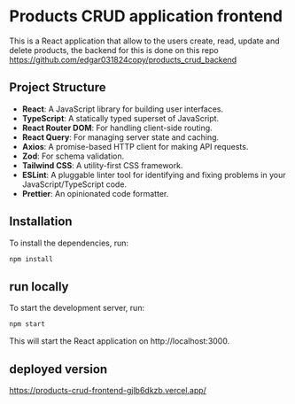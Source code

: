 # Products CRUD application frontend

This is a React application that allow to the users create, read, update and delete products, the backend for this is done on this
repo https://github.com/edgar031824copy/products_crud_backend

## Project Structure

- **React**: A JavaScript library for building user interfaces.
- **TypeScript**: A statically typed superset of JavaScript.
- **React Router DOM**: For handling client-side routing.
- **React Query**: For managing server state and caching.
- **Axios**: A promise-based HTTP client for making API requests.
- **Zod**: For schema validation.
- **Tailwind CSS**: A utility-first CSS framework.
- **ESLint**: A pluggable linter tool for identifying and fixing problems in your JavaScript/TypeScript code.
- **Prettier**: An opinionated code formatter.

## Installation

To install the dependencies, run:

```bash
npm install
```

## run locally

To start the development server, run:

```bash
npm start
```

This will start the React application on http://localhost:3000.

## deployed version
https://products-crud-frontend-gjlb6dkzb.vercel.app/
